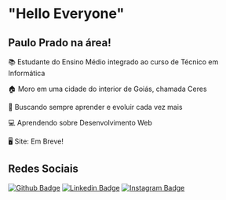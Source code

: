 # "Hello Everyone"
## Paulo Prado na área!

📚 Estudante do Ensino Médio integrado ao curso de Técnico em Informática

🏠 Moro em uma cidade do interior de Goiás, chamada Ceres

🚀 Buscando sempre aprender e evoluir cada vez mais

💻 Aprendendo sobre Desenvolvimento Web

🖥️ Site: Em Breve!

## Redes Sociais

[![Github Badge](https://img.shields.io/badge/GitHub-100000?style=for-the-badge&logo=github&logoColor=white&link=https://github.com/PauloMAPrado)](https://github.com/PauloMAPrado)
[![Linkedin Badge](	https://img.shields.io/badge/LinkedIn-0077B5?style=for-the-badge&logo=linkedin&logoColor=white&link=https://www.linkedin.com/in/paulo-prado-25062004/)](https://www.linkedin.com/in/paulo-prado-25062004/)
[![Instagram Badge](https://img.shields.io/badge/Instagram-E4405F?style=for-the-badge&logo=instagram&logoColor=white&link=https://instagram.com/pauloprado.dev/)](https://instagram.com/pauloprado.dev/)
